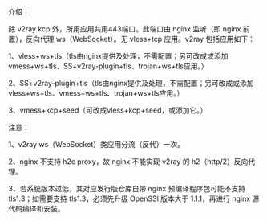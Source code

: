 介绍：

除 v2ray kcp 外，所用应用共用443端口。此端口由 nginx 监听（即 nginx 前置），反向代理 ws（WebSocket）。无 vless+tcp 应用。v2ray 包括应用如下：

1、vless+ws+tls（tls由nginx提供及处理，不需配置；另可改成或添加vmess+ws+tls、SS+v2ray-plugin+tls、trojan+ws+tls应用。）

2、SS+v2ray-plugin+tls（tls由nginx提供及处理，不需配置；另可改成或添加vless+ws+tls、vmess+ws+tls、trojan+ws+tls应用。）

3、vmess+kcp+seed（可改成vless+kcp+seed，或添加它。）

注意：

1、v2ray ws（WebSocket）类应用分流（反代）一次。

2、nginx 不支持 h2c proxy，故 nginx 不能实现 v2ray 的 h2（http/2）反向代理。

3、若系统版本过低，其对应发行版仓库自带 nginx 预编译程序包可能不支持 tls1.3；如需要支持 tls1.3，必须先升级 OpenSSl 版本大于 1.1.1，再进行 nginx 源代码编译和安装。
